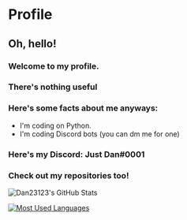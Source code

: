 # Profile

## Oh, hello!
### Welcome to my profile.
### There's nothing useful

### Here's some facts about me anyways:
- I'm coding on Python.
- I'm coding Discord bots (you can dm me for one)

### Here's my Discord: Just Dan#0001
### Check out my repositories too!


![Dan23123's GitHub Stats](https://github-readme-stats.vercel.app/api?username=Dan23123&show_icons=true&theme=tokyonight)

[![Most Used Languages](https://github-readme-stats.vercel.app/api/top-langs/?username=Dan23123&theme=tokyonight)](https://github.com/anuraghazra/github-readme-stats)